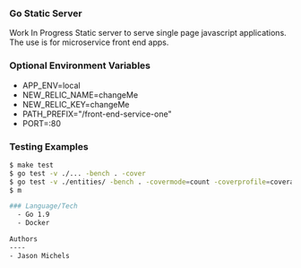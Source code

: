 ### Go Static Server
Work In Progress
Static server to serve single page javascript applications.  The use is for microservice front end apps.

### Optional Environment Variables
- APP_ENV=local
- NEW_RELIC_NAME=changeMe
- NEW_RELIC_KEY=changeMe
- PATH_PREFIX="/front-end-service-one"
- PORT=:80

### Testing Examples
```sh
$ make test
$ go test -v ./... -bench . -cover
$ go test -v ./entities/ -bench . -covermode=count -coverprofile=coverage.out
$ m

### Language/Tech
  - Go 1.9
  - Docker

Authors
----
- Jason Michels
